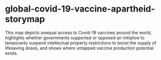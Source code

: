 # global-covid-19-vaccine-apartheid-storymap
This map depicts unequal access to Covid-19 vaccines around the world, highlights whether governments supported or opposed an initiative to temporarily suspend intellectual property restrictions to boost the supply of lifesaving doses, and shows where untapped vaccine production potential exists.
